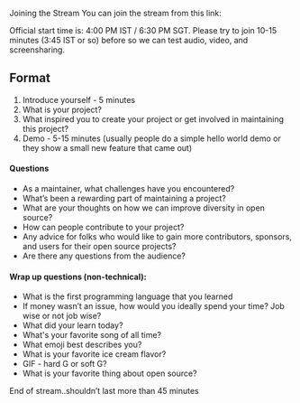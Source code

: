 Joining the Stream
You can join the stream from this link:

Official start time is: 4:00 PM IST / 6:30 PM SGT. Please try to join 10-15 minutes (3:45 IST or so) before so we can test audio, video, and screensharing.

## Format

1. Introduce yourself  - 5 minutes
2. What is your project?
3. What inspired you to create your project or get involved in maintaining this project?
4. Demo - 5-15 minutes (usually people do a simple hello world demo or they show a small new feature that came out) 

#### Questions
- As a maintainer, what challenges have you encountered?
- What’s been a rewarding part of maintaining a project?
- What are your thoughts on how we can improve diversity in open source?
- How can people contribute to your project?
- Any advice for folks who would like to gain more contributors, sponsors, and users for their open source projects?
- Are there any questions from the audience?

#### Wrap up questions (non-technical):
- What is the first programming language that you learned
- If money wasn’t an issue, how would you ideally spend your time? Job wise or not job wise?
- What did your learn today?
- What's your favorite song of all time?
- What emoji best describes you?
- What is your favorite ice cream flavor?
- GIF - hard G or soft G?
- What is your favorite thing about open source?

End of stream..shouldn’t last more than 45 minutes
